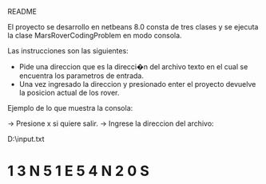 README

El proyecto se desarrollo en netbeans 8.0 consta de tres clases y se ejecuta la clase MarsRoverCodingProblem en modo consola.

Las instrucciones son las siguientes:

- Pide una direccion que es la direcci�n del archivo texto en el cual se encuentra los parametros de entrada.
- Una vez ingresado la direccion y presionado enter el proyecto devuelve la posicion actual de los rover.

Ejemplo de lo que muestra la consola:

-> Presione x si quiere salir.
-> Ingrese la direccion del archivo:

D:\\input.txt

1 3 N
5 1 E
5 4 N
2 0 S
==========
